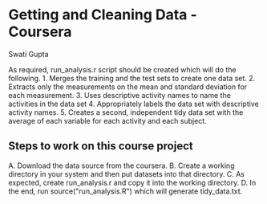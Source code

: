 Getting and Cleaning Data - Coursera
======================

Swati Gupta

As required, run_analysis.r script should be created which will do the following. 1. Merges the training and the test sets to create one data set. 2. Extracts only the measurements on the mean and standard deviation for each measurement. 3. Uses descriptive activity names to name the activities in the data set 4. Appropriately labels the data set with descriptive activity names. 5. Creates a second, independent tidy data set with the average of each variable for each activity and each subject.

## Steps to work on this course project
A. Download the data source from the coursera.
B. Create a working directory in your system and then put datasets into that directory.
C. As expected, create run_analysis.r and copy it into the working directory.
D. In the end, run source("run_analysis.R") which will generate tidy_data.txt.
